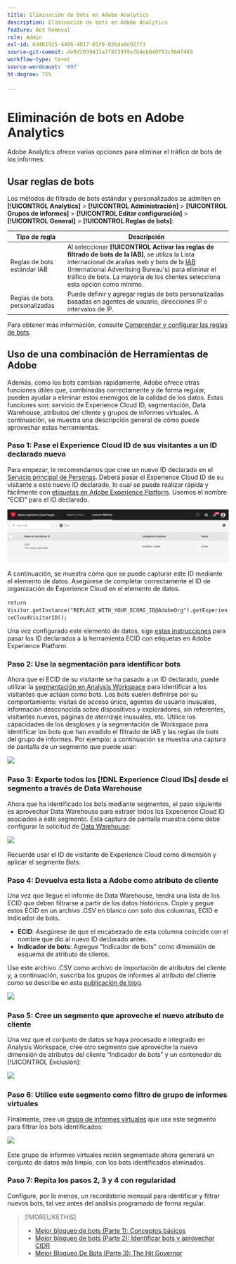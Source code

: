```yaml
---
title: Eliminación de bots en Adobe Analytics
description: Eliminación de bots en Adobe Analytics
feature: Bot Removal
role: Admin
exl-id: 6d4b1925-4496-4017-85f8-82bda9e92ff3
source-git-commit: de9d2039411a7f8539f8e7b4eb840f03c964f489
workflow-type: tm+mt
source-wordcount: '697'
ht-degree: 75%

---
```


# Eliminación de bots en Adobe Analytics

Adobe Analytics ofrece varias opciones para eliminar el tráfico de bots de los informes:

## Usar reglas de bots

Los métodos de filtrado de bots estándar y personalizados se admiten en **[!UICONTROL Analytics]** > **[!UICONTROL Administración]** > **[!UICONTROL Grupos de informes]** > **[!UICONTROL Editar configuración]** > **[!UICONTROL General]** > **[!UICONTROL Reglas de bots]**:

| Tipo de regla | Descripción |
|--- |--- |
| Reglas de bots estándar IAB | Al seleccionar **[!UICONTROL Activar las reglas de filtrado de bots de la IAB]**, se utiliza la Lista internacional de arañas web y bots de la [IAB](https://www.iab.com/) (International Advertising Bureau&#39;s) para eliminar el tráfico de bots. La mayoría de los clientes selecciona esta opción como mínimo. |
| Reglas de bots personalizadas | Puede definir y agregar reglas de bots personalizadas basadas en agentes de usuario, direcciones IP o intervalos de IP. |

Para obtener más información, consulte [Comprender y configurar las reglas de bots](/help/admin/admin/c-manage-report-suites/c-edit-report-suites/general/bot-removal/bot-rules.md).

## Uso de una combinación de Herramientas de Adobe

Además, como los bots cambian rápidamente, Adobe ofrece otras funciones útiles que, combinadas correctamente y de forma regular, pueden ayudar a eliminar estos enemigos de la calidad de los datos. Estas funciones son: servicio de Experience Cloud ID, segmentación, Data Warehouse, atributos del cliente y grupos de informes virtuales. A continuación, se muestra una descripción general de cómo puede aprovechar estas herramientas.

### Paso 1: Pase el Experience Cloud ID de sus visitantes a un ID declarado nuevo

Para empezar, le recomendamos que cree un nuevo ID declarado en el [Servicio principal de Personas](https://experienceleague.adobe.com/docs/core-services/interface/audiences/audience-library.html?lang=es). Deberá pasar el Experience Cloud ID de su visitante a este nuevo ID declarado, lo cual se puede realizar rápida y fácilmente con [etiquetas en Adobe Experience Platform](https://experienceleague.adobe.com/docs/experience-platform/tags/extensions/adobe/id-service/overview.html?lang=es). Usemos el nombre “ECID” para el ID declarado.

![](/help/admin/admin/c-manage-report-suites/c-edit-report-suites/general/bot-removal/assets/bot-cust-attr-setup.png)

A continuación, se muestra cómo que se puede capturar este ID mediante el elemento de datos. Asegúrese de completar correctamente el ID de organización de Experience Cloud en el elemento de datos.

```return Visitor.getInstance("REPLACE_WITH_YOUR_ECORG_ID@AdobeOrg").getExperienceCloudVisitorID();```

Una vez configurado este elemento de datos, siga [estas instrucciones](https://experienceleague.adobe.com/docs/experience-platform/tags/extensions/adobe/id-service/overview.html?lang=es) para pasar los ID declarados a la herramienta ECID con etiquetas en Adobe Experience Platform.

### Paso 2: Use la segmentación para identificar bots

Ahora que el ECID de su visitante se ha pasado a un ID declarado, puede utilizar la [segmentación en Analysis Workspace](https://experienceleague.adobe.com/docs/analytics/analyze/analysis-workspace/components/segments/t-freeform-project-segment.html?lang=es) para identificar a los visitantes que actúan como bots. Los bots suelen definirse por su comportamiento: visitas de acceso único, agentes de usuario inusuales, información desconocida sobre dispositivos y exploradores, sin referentes, visitantes nuevos, páginas de aterrizaje inusuales, etc. Utilice los capacidades de los desgloses y la segmentación de Workspace para identificar los bots que han evadido el filtrado de IAB y las reglas de bots del grupo de informes. Por ejemplo: a continuación se muestra una captura de pantalla de un segmento que puede usar:

![](/help/admin/admin/c-manage-report-suites/c-edit-report-suites/general/bot-removal/assets/bot-filter-seg1.png)

### Paso 3: Exporte todos los [!DNL Experience Cloud IDs] desde el segmento a través de Data Warehouse

Ahora que ha identificado los bots mediante segmentos, el paso siguiente es aprovechar Data Warehouse para extraer todos los Experience Cloud ID asociados a este segmento. Esta captura de pantalla muestra cómo debe configurar la solicitud de [Data Warehouse](/help/export/data-warehouse/data-warehouse.md):

![](/help/admin/admin/c-manage-report-suites/c-edit-report-suites/general/bot-removal/assets/bot-dwh-3.png)

Recuerde usar el ID de visitante de Experience Cloud como dimensión y aplicar el segmento Bots.

### Paso 4: Devuelva esta lista a Adobe como atributo de cliente

Una vez que llegue el informe de Data Warehouse, tendrá una lista de los ECID que deben filtrarse a partir de los datos históricos. Copie y pegue estos ECID en un archivo .CSV en blanco con solo dos columnas, ECID e Indicador de bots.

* **ECID**: Asegúrese de que el encabezado de esta columna coincide con el nombre que dio al nuevo ID declarado antes.
* **Indicador de bots**: Agregue &quot;Indicador de bots&quot; como dimensión de esquema de atributo de cliente.

Use este archivo .CSV como archivo de importación de atributos del cliente y, a continuación, suscriba los grupos de informes al atributo del cliente como se describe en esta [publicación de blog](https://blog.adobe.com/en/publish/2016/10/20/link-digital-behavior-customers).

![](/help/admin/admin/c-manage-report-suites/c-edit-report-suites/general/bot-removal/assets/bot-csv-4.png)

### Paso 5: Cree un segmento que aproveche el nuevo atributo de cliente

Una vez que el conjunto de datos se haya procesado e integrado en Analysis Workspace, cree otro segmento que aproveche la nueva dimensión de atributos del cliente “Indicador de bots” y un contenedor de [!UICONTROL Exclusión]:

![](/help/admin/admin/c-manage-report-suites/c-edit-report-suites/general/bot-removal/assets/bot-filter-seg2.png)

### Paso 6: Utilice este segmento como filtro de grupo de informes virtuales

Finalmente, cree un [grupo de informes virtuales](/help/components/vrs/vrs-about.md) que use este segmento para filtrar los bots identificados:

![](/help/admin/admin/c-manage-report-suites/c-edit-report-suites/general/bot-removal/assets/bot-vrs.png)

Este grupo de informes virtuales recién segmentado ahora generará un conjunto de datos más limpio, con los bots identificados eliminados.

### Paso 7: Repita los pasos 2, 3 y 4 con regularidad

Configure, por lo menos, un recordatorio mensual para identificar y filtrar nuevos bots, tal vez antes del análisis programado de forma regular.

>[!MORELIKETHIS]
>
>* [Mejor bloqueo de bots (Parte 1): Conceptos básicos](https://experienceleaguecommunities.adobe.com/t5/adobe-analytics-blogs/better-bot-blocking-part-1-the-basics/ba-p/715839?profile.language=es)
>* [Mejor bloqueo de bots (Parte 2): Identificar bots y aprovechar CIDR](https://experienceleaguecommunities.adobe.com/t5/adobe-analytics-blogs/better-bot-blocking-part-2-identifying-bots-and-leveraging-cidr/ba-p/722132?profile.language=es)
>* [Mejor Bloqueo De Bots (Parte 3): The Hit Governor](https://experienceleaguecommunities.adobe.com/t5/adobe-analytics-blogs/better-bot-blocking-part-3-the-hit-governor/ba-p/727051?profile.language=es)

